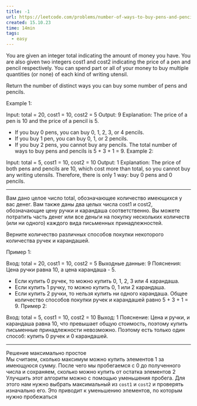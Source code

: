 ```yaml
---
title: -1
url: https://leetcode.com/problems/number-of-ways-to-buy-pens-and-pencils/description/
created: 15.10.23
time: 14min
tags:
  - easy
---
```


You are given an integer total indicating the amount of money you have. You are also given two integers cost1 and cost2 indicating the price of a pen and pencil respectively. You can spend part or all of your money to buy multiple quantities (or none) of each kind of writing utensil.

Return the number of distinct ways you can buy some number of pens and pencils.

Example 1:

Input: total = 20, cost1 = 10, cost2 = 5
Output: 9
Explanation: The price of a pen is 10 and the price of a pencil is 5.

- If you buy 0 pens, you can buy 0, 1, 2, 3, or 4 pencils.
- If you buy 1 pen, you can buy 0, 1, or 2 pencils.
- If you buy 2 pens, you cannot buy any pencils.
  The total number of ways to buy pens and pencils is 5 + 3 + 1 = 9.
  Example 2:

Input: total = 5, cost1 = 10, cost2 = 10
Output: 1
Explanation: The price of both pens and pencils are 10, which cost more than total, so you cannot buy any writing utensils. Therefore, there is only 1 way: buy 0 pens and 0 pencils.

---

Вам дано целое число total, обозначающее количество имеющихся у вас денег. Вам также даны два целых числа cost1 и cost2, обозначающие цену ручки и карандаша соответственно. Вы можете потратить часть денег или все деньги на покупку нескольких количеств (или ни одного) каждого вида письменных принадлежностей.

Верните количество различных способов покупки некоторого количества ручек и карандашей.

Пример 1:

Вход: total = 20, cost1 = 10, cost2 = 5
Выходные данные: 9
Пояснения: Цена ручки равна 10, а цена карандаша - 5.

- Если купить 0 ручек, то можно купить 0, 1, 2, 3 или 4 карандаша.
- Если купить 1 ручку, то можно купить 0, 1 или 2 карандаша.
- Если купить 2 ручки, то нельзя купить ни одного карандаша.
  Общее количество способов покупки ручек и карандашей равно 5 + 3 + 1 = 9.
  Пример 2:

Вход: total = 5, cost1 = 10, cost2 = 10
Выход: 1
Пояснение: Цена и ручки, и карандаша равна 10, что превышает общую стоимость, поэтому купить письменные принадлежности невозможно. Поэтому есть только один способ: купить 0 ручек и 0 карандашей.

---

Решение максимально простое  
Мы считаем, сколько максимум можно купить элементов 1 за имеющуюся сумму. После чего мы пробегаемся с 0 до полученного числа и сохраняем, сколько можно купить от остатка элементов 2  
Улучшить этот алгоритм можно с помощью уменьшения пробега. Для этого нам нужно выбрать максимальный
из `cost1` и `cost2` и проверять изначально его. Это приводит к уменьшению элементов, по которым нужно пробежаться
